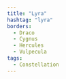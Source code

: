 ```yaml
---
title: "Lyra"
hashtag: "lyra"
borders:
  - Draco
  - Cygnus
  - Hercules
  - Vulpecula
tags:
  - Constellation
---
```

